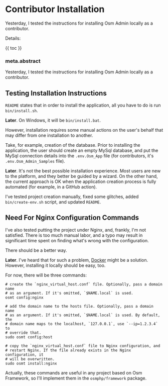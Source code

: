 # Contributor Installation

Yesterday, I tested the instructions for installing Osm Admin locally as a contributor.

Details: 

{{ toc }}

### meta.abstract

Yesterday, I tested the instructions for installing Osm Admin locally as a contributor.

## Testing Installation Instructions

`README` states that in order to install the application, all you have to do is run `bin/install.sh`.

**Later**. On Windows, it will be `bin/install.bat`.

However, installation requires some manual actions on the user's behalf that may differ from one installation to another. 

Take, for example, creation of the database. Prior to installing the application, the user should create an empty MySql database, and put the MySql connection details into the `.env.Osm_App` file (for contributors, it's `.env.Osm_Admin_Samples` file).

**Later**. It's not the best possible installation experience. Most users are new to the platform, and they better be guided by a wizard. On the other hand, the current approach is OK when the application creation process is fully automated (for example, in a GitHub action).

I've tested project creation manually, fixed some glitches, added `bin/create-env.sh` script, and updated `README`.

## Need For Nginx Configuration Commands

I've also tested putting the project under Nginx, and, frankly, I'm not satisfied. There is too much manual labor, and a typo may result in significant time spent on finding what's wrong with the configuration.

There should be a better way.

**Later**. I've heard that for such a problem, [Docker](https://www.docker.com/) might be a solution. However, installing it locally should be easy, too. 

For now, there will be three commands:

    # create the `nginx_virtual_host.conf` file. Optionally, pass a domain name
    # as an argument. If it's omitted, `$NAME.local` is used.
    osmt config:nginx
    
    # add the domain name to the hosts file. Optionally, pass a domain name
    # as an argument. If it's omitted, `$NAME.local` is used. By default, the
    # domain name maps to the localhost, `127.0.0.1`, use `--ip=1.2.3.4` to
    # override that.
    sudo osmt config:host

    # copy the `nginx_virtual_host.conf` file to Nginx configuration, and 
    # restart Nginx. If the file already exists in the Nginx configuration, it
    # will be overwritten.    
    sudo osmt install:nginx
    
Actually, these commands are useful in any project based on Osm Framework, so I'll implement them in the `osmphp/framework` package.